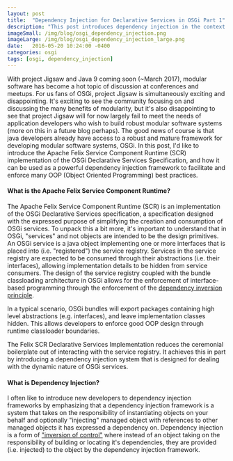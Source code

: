 ```yaml
---
layout: post
title:  "Dependency Injection for Declarative Services in OSGi Part 1"
description: "This post introduces dependency injection in the context of the OSGi Declarative Services Specification."
imageSmall: /img/blog/osgi_dependency_injection.png
imageLarge: /img/blog/osgi_dependency_injection_large.png
date:   2016-05-20 10:24:00 -0400
categories: osgi
tags: [osgi, dependency_injection]
---
```


With project Jigsaw and Java 9 coming soon (~March 2017), modular software has become a hot topic of discussion at conferences and meetups. 
For us fans of OSGi, project Jigsaw is simultaneously exciting and disappointing. It's exciting to see the community focusing on and discussing 
the many benefits of modularity, but it's also disappointing to see that project Jigsaw will for now largely fail to meet the needs of application developers
who wish to build robust modular software systems (more on this in a future blog perhaps). The good news of course is that java developers already have access to 
a robust and mature framework for developing modular software systems, OSGi. In this post, I'd like to introduce the Apache Felix Service Component 
Runtime (SCR) implementation of the OSGi Declarative Services Specification, and how it can be used as a powerful dependency injection framework to facilitate 
and enforce many OOP (Object Oriented Programming) best practices.

#### What is the Apache Felix Service Component Runtime?
The Apache Felix Service Component Runtime (SCR) is an implementation of the OSGi Declarative Services specification, a specification designed with the expressed purpose of 
simplifying the creation and consumption of OSGi services. To unpack this a bit more, it's important to understand that in OSGi, "services" and not objects are 
intended to be the design primitives. An OSGi service is a java object implementing one or more interfaces that is placed into (i.e. "registered") the service registry. Services in 
the service registry are expected to be consumed through their abstractions (i.e. their interfaces), allowing implementation details to be hidden 
from service consumers. The design of the service registry coupled with the bundle classloading architecture in OSGi allows for the enforcement of 
interface-based programming through the enforcement of the [dependency inversion principle](https://en.wikipedia.org/wiki/Dependency_inversion_principle). 

In a typical scenario, OSGi bundles will export packages containing high level abstractions (e.g. interfaces), and leave implementation classes hidden. 
This allows developers to enforce good OOP design through runtime classloader boundaries.

The Felix SCR Declarative Services Implementation reduces the ceremonial boilerplate out of interacting with the service registry. It achieves this in part
by introducing a dependency injection system that is designed for dealing with the dynamic nature of OSGi services. 

#### What is Dependency Injection?
I often like to introduce new developers to dependency injection frameworks by emphasizing that a dependency injection framework is a system 
that takes on the responsibility of instantiating objects on your behalf and optionally "injecting" managed object with references to other 
managed objects it has expressed a dependency on. Dependency injection is a form of [\"inversion of control\"](https://en.wikipedia.org/wiki/Inversion_of_control) where instead 
of an object taking on the responsibility of building or locating it's dependencies, they are provided (i.e. injected) to the object by the dependency 
injection framework. 


